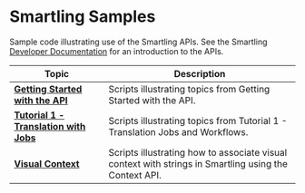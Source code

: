 # Smartling Samples

Sample code illustrating use of the Smartling APIs. See the Smartling [Developer Documentation](https://help.smartling.com/hc/en-us/categories/1260801686149) for an introduction to the APIs.

Topic | Description
--- | ---
[**Getting Started with the API**](getting-started-with-api)| Scripts illustrating topics from  Getting Started with the API.
 [**Tutorial 1 - Translation with Jobs**](tutorial-1-translating-with-jobs) | Scripts illustrating topics from Tutorial 1 - Translation Jobs and Workflows.
 [**Visual Context**](visual-context) | Scripts illustrating how to associate visual context with strings in Smartling using the Context API.
